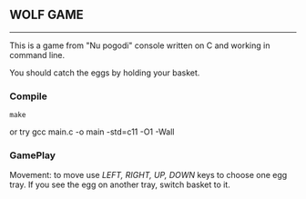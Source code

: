 ## WOLF GAME

---

This is a game from "Nu pogodi" console written
on C and working in command line.

You should catch the eggs by holding your basket.

### Compile

    make

or try
    gcc main.c -o main -std=c11 -O1 -Wall

### GamePlay

Movement:
to move use _LEFT, RIGHT, UP, DOWN_ keys
to choose one egg tray. If you see the egg on
another tray, switch basket to it.